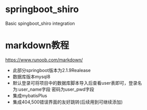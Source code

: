 # springboot_shiro
Basic spingboot_shiro integration

# markdown教程    
https://www.runoob.com/markdown/

* 此部分springboot版本为2.1.9Realease
* 数据库版本mysql8
* 默认登录可将项目中的数据库脚本导入后查看user表即可，登录名为:user_name字段 密码为user_pwd字段
* 集成mybatisPlus
* 集成404,500错误界面的友好跳转(后续用到可继续添加)

